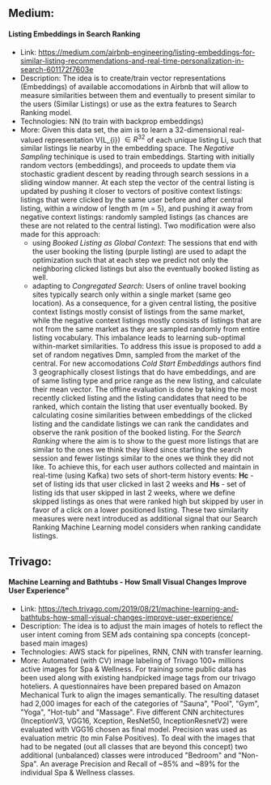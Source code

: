 ## Medium:

#### Listing Embeddings in Search Ranking

- Link: https://medium.com/airbnb-engineering/listing-embeddings-for-similar-listing-recommendations-and-real-time-personalization-in-search-601172f7603e
- Description: The idea is to create/train vector representations (Embeddings) of available accomodations in Airbnb that will allow to measure similarities between them and eventually to present similar to the users (Similar Listings) or use as the extra features to Search Ranking model.
- Technologies: NN (to train with backprop embeddings)
- More:  Given this data set, the aim is to learn a 32-dimensional real-valued representation V(L_{i}) $\in R^{32}$  of each unique listing Li, such that similar listings lie nearby in the embedding space. The *Negative Sampling* techinique is used to train embeddings. Starting with initially random vectors (embeddings), and proceeds to update them via stochastic gradient descent by reading through search sessions in a sliding window manner. At each step the vector of the central listing is updated by pushing it closer to vectors of positive context listings: listings that were clicked by the same user before and after central listing, within a window of length m (m = 5), and pushing it away from negative context listings: randomly sampled listings (as chances are these are not related to the central listing).  Two modification were also made for this approach:
    - using *Booked Listing as Global Context*: The sessions that end with the user booking the listing (purple listing) are used to adapt the optimization such that at each step we predict not only the neighboring clicked listings but also the eventually booked listing as well.
    - adapting to *Congregated Search*: Users of online travel booking sites typically search only within a single market (same geo location). As a consequence, for a given central listing, the positive context listings mostly consist of listings from the same market, while the negative context listings mostly consists of listings that are not from the same market as they are sampled randomly from entire listing vocabulary. This imbalance leads to learning sub-optimal within-market similarities. To address this issue is proposed to add a set of random negatives Dmn, sampled from the market of the central.
For new accomodations *Cold Start Embeddings* authors find 3 geographically closest listings that do have embeddings, and are of same listing type and price range as the new listing, and calculate their mean vector. The offline evaluation is done by taking the most recently clicked listing and the listing candidates that need to be ranked, which contain the listing that user eventually booked. By calculating cosine similarities between embeddings of the clicked listing and the candidate listings we can rank the candidates and observe the rank position of the booked listing. For the *Search Ranking* where the aim is to show to the guest more listings that are similar to the ones we think they liked since starting the search session and fewer listings similar to the ones we think they did not like. To achieve this, for each user authors collected and maintain in real-time (using Kafka) two sets of short-term history events: **Hc** - set of listing ids that user clicked in last 2 weeks and **Hs** - set of listing ids that user skipped in last 2 weeks, where we define skipped listings as ones that were ranked high but skipped by user in favor of a click on a lower positioned listing. These two similarity measures were next introduced as additional signal that our Search Ranking Machine Learning model considers when ranking candidate listings.



## Trivago:

#### Machine Learning and Bathtubs - How Small Visual Changes Improve User Experience" 
	
- Link: https://tech.trivago.com/2019/08/21/machine-learning-and-bathtubs-how-small-visual-changes-improve-user-experience/	
- Description: The idea is to adjust the main images of hotels to reflect the user intent coming from SEM ads containing spa concepts (concept-based main images)
- Technologies: AWS stack for pipelines, RNN, CNN with transfer learning. 
- More: Automated (with CV) image labeling of Trivago 100+ millions active images for Spa & Wellness. For training some public data has been used along with existing handpicked image tags from our trivago hoteliers. A questionnaires have been prepared based on Amazon Mechanical Turk to align the images semantically. The resulting dataset had 2,000 images for each of the categories of "Sauna", "Pool", "Gym", "Yoga", "Hot-tub" and "Massage". Five different CNN architectures (InceptionV3, VGG16, Xception, ResNet50, InceptionResnetV2) were evaluated with VGG16 chosen as final model. Precision was used as evaluation metric (to min False Positives). To deal with the images that had to be negated (out all classes that are beyond this concept) two additional (unbalanced) classes were introduced "Bedroom" and "Non-Spa". An average  Precision and Recall  of ~85% and ~89% for the individual Spa & Wellness classes.
